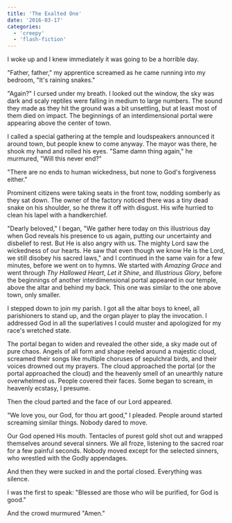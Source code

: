 ```yaml
---
title: 'The Exalted One'
date: '2016-03-17'
categories:
  - 'creepy'
  - 'flash-fiction'
---
```


I woke up and I knew immediately it was going to be a horrible day.

<!-- truncate -->


"Father, father," my apprentice screamed as he came running into my bedroom,
"It's raining snakes."

"Again?" I cursed under my breath. I looked out the window, the sky was dark and
scaly reptiles were falling in medium to large numbers. The sound they made as
they hit the ground was a bit unsettling, but at least most of them died on
impact. The beginnings of an interdimensional portal were appearing above the
center of town.

I called a special gathering at the temple and loudspeakers announced it around
town, but people knew to come anyway. The mayor was there, he shook my hand and
rolled his eyes. "Same damn thing again," he murmured, "Will this never end?"

"There are no ends to human wickedness, but none to God's forgiveness either."

Prominent citizens were taking seats in the front tow, nodding somberly as they
sat down. The owner of the factory noticed there was a tiny dead snake on his
shoulder, so he threw it off with disgust. His wife hurried to clean his lapel
with a handkerchief.

"Dearly beloved," I began, "We gather here today on this illustrious day when
God reveals his presence to us again, putting our uncertainty and disbelief to
rest. But He is also angry with us. The mighty Lord saw the wickedness of our
hearts. He saw that even though we know He is the Lord, we still disobey his
sacred laws," and I continued in the same vain for a few minutes, before we went
on to hymns. We started with _Amazing Grace_ and went through _Thy Hallowed
Heart_, _Let it Shine_, and _Illustrious Glory_, before the beginnings of
another interdimensional portal appeared in our temple, above the altar and
behind my back. This one was similar to the one above town, only smaller.

I stepped down to join my parish. I got all the altar boys to kneel, all
parishioners to stand up, and the organ player to play the invocation. I
addressed God in all the superlatives I could muster and apologized for my
race's wretched state.

The portal began to widen and revealed the other side, a sky made out of pure
chaos. Angels of all form and shape reeled around a majestic cloud, screamed
their songs like multiple choruses of sepulchral birds, and their voices drowned
out my prayers. The cloud approached the portal (or the portal approached the
cloud) and the heavenly smell of an unearthly nature overwhelmed us. People
covered their faces. Some began to scream, in heavenly ecstasy, I presume.

Then the cloud parted and the face of our Lord appeared.

"We love you, our God, for thou art good," I pleaded. People around started
screaming similar things. Nobody dared to move.

Our God opened His mouth. Tentacles of purest gold shot out and wrapped
themselves around several sinners. We all froze, listening to the sacred roar
for a few painful seconds. Nobody moved except for the selected sinners, who
wrestled with the Godly appendages.

And then they were sucked in and the portal closed. Everything was silence.

I was the first to speak: "Blessed are those who will be purified, for God is
good."

And the crowd murmured "Amen."
